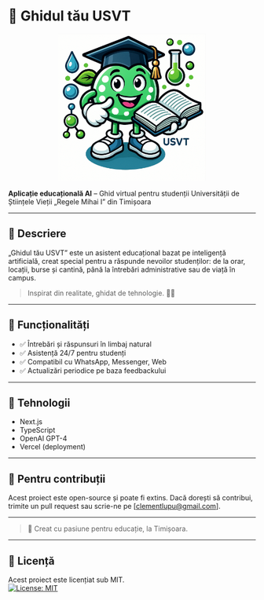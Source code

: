 # 📘 Ghidul tău USVT

<p align="center">
  <img src="./ghidul-tau-usvt.png" alt="Ghidul tău USVT" width="300"/>
</p>

**Aplicație educațională AI** – Ghid virtual pentru studenții Universității de Științele Vieții „Regele Mihai I” din Timișoara

---

## 🎯 Descriere

„Ghidul tău USVT” este un asistent educațional bazat pe inteligență artificială, creat special pentru a răspunde nevoilor studenților: de la orar, locații, burse și cantină, până la întrebări administrative sau de viață în campus.

> Inspirat din realitate, ghidat de tehnologie. 🧠💬

---

## 🚀 Funcționalități
- ✅ Întrebări și răspunsuri în limbaj natural  
- ✅ Asistență 24/7 pentru studenți  
- ✅ Compatibil cu WhatsApp, Messenger, Web  
- ✅ Actualizări periodice pe baza feedbackului  

---

## 🔧 Tehnologii
- Next.js  
- TypeScript  
- OpenAI GPT-4  
- Vercel (deployment)  

---

## 🤝 Pentru contribuții

Acest proiect este open-source și poate fi extins. Dacă dorești să contribui, trimite un pull request sau scrie-ne pe [clementlupu@gmail.com].

---

> 💚 Creat cu pasiune pentru educație, la Timișoara.
---
## 📄 Licență
Acest proiect este licențiat sub MIT.  
[![License: MIT](https://img.shields.io/badge/License-MIT-yellow.svg)](https://opensource.org/licenses/MIT)
